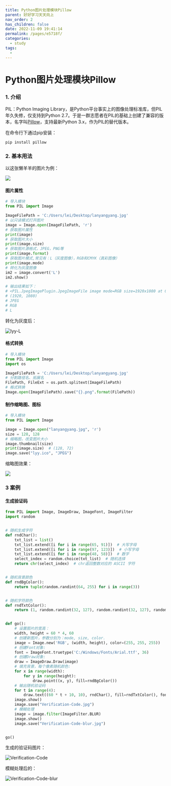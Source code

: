 ```yaml
---
title: Python图片处理模块Pillow
parent: 好好学习天天向上
nav_order: 2
has_children: false
date: 2022-11-09 19:41:14
permalink: /pages/e5718f/
categories: 
  - study
tags: 
  - 
---
```


# Python图片处理模块Pillow

### 1. 介绍

PIL：Python Imaging Library，是Python平台事实上的图像处理标准库，但PIL年久失修，仅支持到Python 2.7。于是一群志愿者在PIL的基础上创建了兼容的版本，名字叫[Pillow](https://github.com/python-pillow/Pillow)，支持最新Python 3.x，作为PIL的替代版本。

在命令行下通过pip安装：

```
pip install pillow
```



### 2. 基本用法

以这张懒羊羊的图片为例：

![](https://cdn.jsdelivr.net/gh/lei-wei/pic_bed/img/lanyangyang.jpg)

#### 图片属性

```python
# 导入模块
from PIL import Image

ImageFilePath = 'C:/Users/lei/Desktop/lanyangyang.jpg'
# 以只读模式打开图片
image = Image.open(ImageFilePath, 'r')
# 获取图片属性
print(image)
# 获取图片大小
print(image.size)
# 获取图片源格式，JPEG，PNG等
print(image.format)
# 获取图片模式,常见有：L（灰度图像），RGB和CMYK（真彩图像）
print(image.mode)
# 转化为灰度图像
im2 = image.convert('L')
im2.show()

# 输出结果如下：
# <PIL.JpegImagePlugin.JpegImageFile image mode=RGB size=1920x1080 at 0x230C953EFA0>
# (1920, 1080)
# JPEG
# RGB
# L
```

转化为灰度后：

![lyy-L](https://cdn.jsdelivr.net/gh/lei-wei/pic_bed/img/lyy-L.jpg)



#### 格式转换

```python
# 导入模块
from PIL import Image
import os

ImageFilePath = 'C:/Users/lei/Desktop/lanyangyang.jpg'
# 分割路径名、拓展名
FilePath, FileExt = os.path.splitext(ImageFilePath)
# 格式转换
Image.open(ImageFilePath).save("{}.png".format(FilePath))
```



#### 制作缩略图、图标

```python
# 导入模块
from PIL import Image

image = Image.open("lanyangyang.jpg", 'r')
size = 128, 128
# 缩略图，改变图片大小
image.thumbnail(size)
print(image.size)  # (128, 72)
image.save("lyy.ico", "JPEG")

```

缩略图效果：

![](https://cdn.jsdelivr.net/gh/lei-wei/pic_bed/img/lyy.ico)

### 3 案例

#### 生成验证码

```python
from PIL import Image, ImageDraw, ImageFont, ImageFilter
import random


# 随机生成字符
def rndChar():
    txt_list = list()
    txt_list.extend([i for i in range(65, 91)])  # 大写字母
    txt_list.extend([i for i in range(97, 123)])  # 小写字母
    txt_list.extend([i for i in range(48, 58)])  # 数字
    select_index = random.choice(txt_list)  # 随机选择
    return chr(select_index)  # chr返回整数对应的 ASCII 字符


# 随机背景颜色
def rndBgColor():
    return tuple(random.randint(64, 255) for i in range(3))


# 随机字符颜色
def rndTxtColor():
    return (1, random.randint(32, 127), random.randint(32, 127), random.randint(32, 127))


def go():
    # 设置图片的宽高：
    width, height = 60 * 4, 60
    # 创建新图片，参数分别为：mode, size, color.
    image = Image.new('RGB', (width, height), color=(255, 255, 255))
    # 创建Font对象:
    font = ImageFont.truetype('C:/Windows/Fonts/Arial.ttf', 36)
    # 创建Draw对象:
    draw = ImageDraw.Draw(image)
    # 填充背景，每个像素随机颜色:
    for x in range(width):
        for y in range(height):
            draw.point((x, y), fill=rndBgColor())
    # 输出随机验证码
    for t in range(4):
        draw.text((60 * t + 10, 10), rndChar(), fill=rndTxtColor(), font=font)
    image.show()
    image.save("Verification-Code.jpg")
    # 模糊处理
    image = image.filter(ImageFilter.BLUR)
    image.show()
    image.save("Verification-Code-blur.jpg")


go()

```



生成的验证码图片：

![Verification-Code](https://cdn.jsdelivr.net/gh/lei-wei/pic_bed/img/Verification-Code.jpg)

模糊处理后的：

![Verification-Code-blur](https://cdn.jsdelivr.net/gh/lei-wei/pic_bed/img/Verification-Code-blur.jpg)
